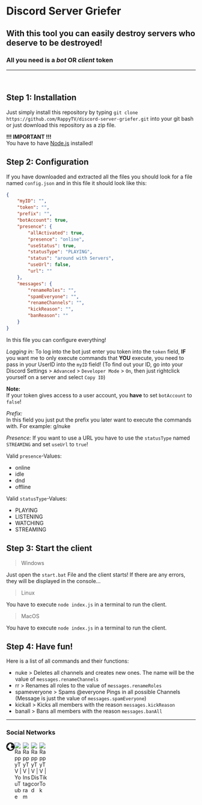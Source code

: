 # Discord Server Griefer

## With this tool you can easily destroy servers who deserve to be destroyed!

### All you need is a _bot_ **OR** _client_ token

---

<br>

## Step 1: Installation
Just simply install this repository by typing `git clone https://github.com/RappyTV/discord-server-griefer.git` into your git bash or just download this repository as a zip file.

**!!! IMPORTANT !!!** <br>
You have to have [Node.js](https://nodejs.org) installed!

## Step 2: Configuration
If you have downloaded and extracted all the files you should look for a file named `config.json` and in this file it should look like this:
```json
{
    "myID": "",
    "token": "",
    "prefix": "",
    "botAccount": true,
    "presence": {
        "allActivated": true,
        "presence": "online",
        "useStatus": true,
        "statusType": "PLAYING",
        "status": "around with Servers",
        "useUrl": false,
        "url": ""
    },
    "messages": {
        "renameRoles": "",
        "spamEveryone": "",
        "renameChannels": "",
        "kickReason": "",
        "banReason": ""
    }
}
```
In this file you can configure everything! <br>

_Logging in:_
To log into the bot just enter you token into the `token` field, **IF** you want me to only execute commands that **YOU** execute, you need to pass in your UserID into the `myID` field! (To find out your ID, go into your Discord Settings > `Advanced` > `Developer Mode` > `On`, then just rightclick yourself on a server and select `Copy ID`)

**Note:** <br>
If your token gives access to a user account, you **have** to set `botAccount` to `false`!

_Prefix:_ <br>
In this field you just put the prefix you later want to execute the commands with. For example: g/nuke

_Presence:_
If you want to use a URL you have to use the `statusType` named `STREAMING` and set `useUrl` to `true`!

Valid `presence`-Values:

- online
- idle
- dnd
- offline

Valid `statusType`-Values:

- PLAYING
- LISTENING
- WATCHING
- STREAMING

## Step 3: Start the client
> Windows

Just open the `start.bat` File and the client starts!
If there are any errors, they will be displayed in the console...

> Linux

You have to execute `node index.js` in a terminal to run the client.

> MacOS

You have to execute `node index.js` in a terminal to run the client.

## Step 4: Have fun!
Here is a list of all commands and their functions:

- nuke > Deletes all channels and creates new ones. The name will be the value of `messages.renameChannels`
- rr > Renames all roles to the value of `messages.renameRoles`
- spameveryone > Spams @everyone Pings in all possible Channels (Message is just the value of `messages.spamEveryone`)
- kickall > Kicks all members with the reason `messages.kickReason`
- banall > Bans all members with the reason `messages.banAll`

---

### Social Networks

[<img align="left" alt="RappyTV | Website" width="22px" src="https://raw.githubusercontent.com/iconic/open-iconic/master/svg/globe.svg" />][website]
[<img align="left" alt="RappyTV | YouTube" width="22px" src="https://cdn.jsdelivr.net/npm/simple-icons@v3/icons/youtube.svg" />][youtube]
[<img align="left" alt="RappyTV | Instagram" width="22px" src="https://cdn.jsdelivr.net/npm/simple-icons@v3/icons/instagram.svg" />][instagram]
[<img align="left" alt="RappyTV | Discord" width="22px" src="https://cdn.jsdelivr.net/npm/simple-icons@v3/icons/discord.svg" />][dcServer]
[<img align="left" alt="RappyTV | TikTok" width="22px" src="https://cdn.jsdelivr.net/npm/simple-icons@v3/icons/tiktok.svg" />][tiktok]

[website]: https://rappytv.com/
[youtube]: https://youtube.com/c/RappyTVTutorials
[instagram]: https://instagram.com/rappyytv
[dcbotplaylist]: https://youtube.com/playlist?list=PL-NddfqjbJVZ2-CGquW0I42J9IGUkXq12
[dcServer]: https://rappytv.com/server
[dcBot]: https://rappytv.com/bot
[tiktok]: https://tiktok.com/@rappytv